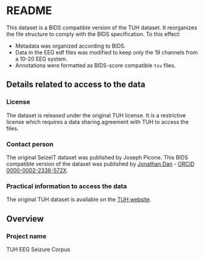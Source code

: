 # README

This dataset is a BIDS compatible version of the TUH dataset. It reorganizes the file structure to comply with the BIDS specification. To this effect:

- Metadata was organized according to BIDS.
- Data in the EEG edf files was modified to keep only the 19 channels from a 10-20 EEG system.
- Annotations were formatted as BIDS-score compatible `tsv` files.

## Details related to access to the data

### License

The dataset is released under the original TUH license. It is a restrictive license which requires a data sharing agreement with TUH to access the files.

### Contact person

The original SeizeIT dataset was published by Joseph Picone. This BIDS compatible version of the dataset was published by [Jonathan Dan](mailto:jonathan.dan@epfl.ch) - [ORCiD 0000-0002-2338-572X](https://orcid.org/0000-0002-2338-572X).

### Practical information to access the data

The original TUH dataset is available on the [TUH website](https://isip.piconepress.com/projects/tuh_eeg/downloads/tuh_eeg_seizure/).

## Overview

### Project name

TUH EEG Seizure Corpus
